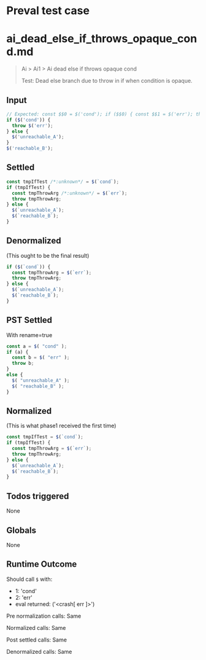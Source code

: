# Preval test case

# ai_dead_else_if_throws_opaque_cond.md

> Ai > Ai1 > Ai dead else if throws opaque cond
>
> Test: Dead else branch due to throw in if when condition is opaque.

## Input

`````js filename=intro
// Expected: const $$0 = $('cond'); if ($$0) { const $$1 = $('err'); throw $$1; } $('reachable_B');
if ($('cond')) {
  throw $('err');
} else {
  $('unreachable_A');
}
$('reachable_B');
`````


## Settled


`````js filename=intro
const tmpIfTest /*:unknown*/ = $(`cond`);
if (tmpIfTest) {
  const tmpThrowArg /*:unknown*/ = $(`err`);
  throw tmpThrowArg;
} else {
  $(`unreachable_A`);
  $(`reachable_B`);
}
`````


## Denormalized
(This ought to be the final result)

`````js filename=intro
if ($(`cond`)) {
  const tmpThrowArg = $(`err`);
  throw tmpThrowArg;
} else {
  $(`unreachable_A`);
  $(`reachable_B`);
}
`````


## PST Settled
With rename=true

`````js filename=intro
const a = $( "cond" );
if (a) {
  const b = $( "err" );
  throw b;
}
else {
  $( "unreachable_A" );
  $( "reachable_B" );
}
`````


## Normalized
(This is what phase1 received the first time)

`````js filename=intro
const tmpIfTest = $(`cond`);
if (tmpIfTest) {
  const tmpThrowArg = $(`err`);
  throw tmpThrowArg;
} else {
  $(`unreachable_A`);
  $(`reachable_B`);
}
`````


## Todos triggered


None


## Globals


None


## Runtime Outcome


Should call `$` with:
 - 1: 'cond'
 - 2: 'err'
 - eval returned: ('<crash[ err ]>')

Pre normalization calls: Same

Normalized calls: Same

Post settled calls: Same

Denormalized calls: Same
